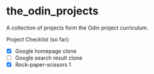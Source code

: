 # the_odin_projects
A collection of projects form the Odin project curriculum.  

Project Checklist (so far):
- [X] Google homepage clone
- [ ] Google search result clone
- [X] Rock-paper-scissors 1
